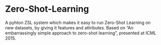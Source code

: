 # Zero-Shot-Learning
A pyhton ZSL system which makes it easy to run Zero-Shot Learning on new datasets, by giving it features and attributes. Based on “An embarrassingly simple approach to zero-shot learning”, presented at ICML 2015. 
